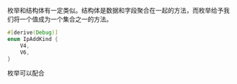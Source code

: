 枚举和结构体有一定类似。结构体是数据和字段聚合在一起的方法，而枚举给予我们将一个值成为一个集合之一的方法。

```rust
#[derive(Debug)]
enum IpAddKind {
    V4,
    V6,
}
```

枚举可以配合